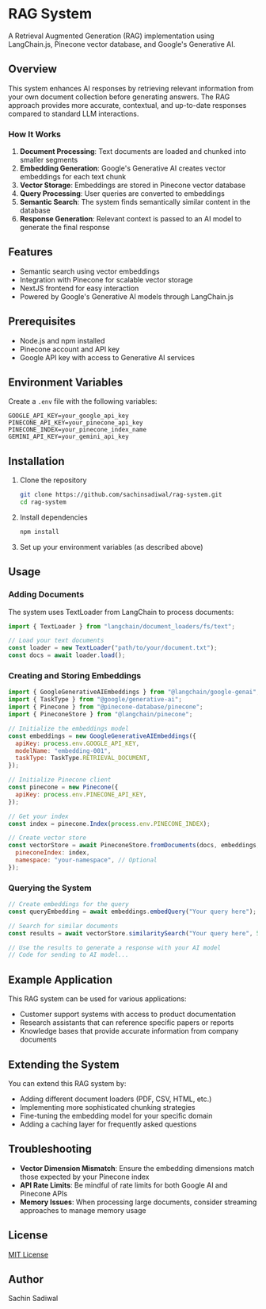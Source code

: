 # RAG System

A Retrieval Augmented Generation (RAG) implementation using LangChain.js, Pinecone vector database, and Google's Generative AI.

## Overview

This system enhances AI responses by retrieving relevant information from your own document collection before generating answers. The RAG approach provides more accurate, contextual, and up-to-date responses compared to standard LLM interactions.

### How It Works

1. **Document Processing**: Text documents are loaded and chunked into smaller segments
2. **Embedding Generation**: Google's Generative AI creates vector embeddings for each text chunk
3. **Vector Storage**: Embeddings are stored in Pinecone vector database
4. **Query Processing**: User queries are converted to embeddings
5. **Semantic Search**: The system finds semantically similar content in the database
6. **Response Generation**: Relevant context is passed to an AI model to generate the final response

## Features

- Semantic search using vector embeddings
- Integration with Pinecone for scalable vector storage
- NextJS frontend for easy interaction
- Powered by Google's Generative AI models through LangChain.js

## Prerequisites

- Node.js and npm installed
- Pinecone account and API key
- Google API key with access to Generative AI services

## Environment Variables

Create a `.env` file with the following variables:

```
GOOGLE_API_KEY=your_google_api_key
PINECONE_API_KEY=your_pinecone_api_key
PINECONE_INDEX=your_pinecone_index_name
GEMINI_API_KEY=your_gemini_api_key
```

## Installation

1. Clone the repository
   ```bash
   git clone https://github.com/sachinsadiwal/rag-system.git
   cd rag-system
   ```

2. Install dependencies
   ```bash
   npm install
   ```

3. Set up your environment variables (as described above)

## Usage

### Adding Documents

The system uses TextLoader from LangChain to process documents:

```javascript
import { TextLoader } from "langchain/document_loaders/fs/text";

// Load your text documents
const loader = new TextLoader("path/to/your/document.txt");
const docs = await loader.load();
```

### Creating and Storing Embeddings

```javascript
import { GoogleGenerativeAIEmbeddings } from "@langchain/google-genai";
import { TaskType } from "@google/generative-ai";
import { Pinecone } from "@pinecone-database/pinecone";
import { PineconeStore } from "@langchain/pinecone";

// Initialize the embeddings model
const embeddings = new GoogleGenerativeAIEmbeddings({
  apiKey: process.env.GOOGLE_API_KEY,
  modelName: "embedding-001",
  taskType: TaskType.RETRIEVAL_DOCUMENT,
});

// Initialize Pinecone client
const pinecone = new Pinecone({
  apiKey: process.env.PINECONE_API_KEY,
});

// Get your index
const index = pinecone.Index(process.env.PINECONE_INDEX);

// Create vector store
const vectorStore = await PineconeStore.fromDocuments(docs, embeddings, {
  pineconeIndex: index,
  namespace: "your-namespace", // Optional
});
```

### Querying the System

```javascript
// Create embeddings for the query
const queryEmbedding = await embeddings.embedQuery("Your query here");

// Search for similar documents
const results = await vectorStore.similaritySearch("Your query here", 5); // Return top 5 matches

// Use the results to generate a response with your AI model
// Code for sending to AI model...
```

## Example Application

This RAG system can be used for various applications:

- Customer support systems with access to product documentation
- Research assistants that can reference specific papers or reports
- Knowledge bases that provide accurate information from company documents

## Extending the System

You can extend this RAG system by:

- Adding different document loaders (PDF, CSV, HTML, etc.)
- Implementing more sophisticated chunking strategies
- Fine-tuning the embedding model for your specific domain
- Adding a caching layer for frequently asked questions

## Troubleshooting

- **Vector Dimension Mismatch**: Ensure the embedding dimensions match those expected by your Pinecone index
- **API Rate Limits**: Be mindful of rate limits for both Google AI and Pinecone APIs
- **Memory Issues**: When processing large documents, consider streaming approaches to manage memory usage

## License

[MIT License](LICENSE)

## Author

Sachin Sadiwal
